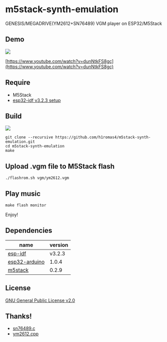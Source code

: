 # m5stack-synth-emulation

GENESIS/MEGADRIVE(YM2612+SN76489) VGM player on ESP32/M5Stack

## Demo

![](https://raw.githubusercontent.com/h1romas4/m5stack-synth-emulation/master/assets/m5stack-synth-02.jpg)

[https://www.youtube.com/watch?v=dunNtkFS8gc](https://www.youtube.com/watch?v=dunNtkFS8gc)

## Require

* M5Stack
* [esp32-idf v3.2.3 setup](https://docs.espressif.com/projects/esp-idf/en/v3.2.3/get-started/index.html)

## Build

![](https://github.com/h1romas4/m5stack-synth-emulation/workflows/M5Stack%20CI/badge.svg)

```
git clone --recursive https://github.com/h1romas4/m5stack-synth-emulation.git
cd m5stack-synth-emulation
make
```

## Upload .vgm file to M5Stack flash

```
./flashrom.sh vgm/ym2612.vgm
```

## Play music

```
make flash monitor
```

Enjoy!

## Dependencies

|name|version|
|-|-|
|[esp-idf](https://docs.espressif.com/projects/esp-idf/en/v3.2.3/get-started/index.html)|v3.2.3|
|[esp32-arduino](https://github.com/espressif/arduino-esp32)|1.0.4|
|[m5stack](https://github.com/m5stack/M5Stack)|0.2.9|

## License

[GNU General Public License v2.0](https://github.com/h1romas4/m5stack-synth-emulation/blob/master/LICENSE.txt)

## Thanks!

* [sn76489.c](https://github.com/vgmrips/vgmplay/blob/master/VGMPlay/chips/sn76489.c)
* [ym2612.cpp](https://github.com/lutris/gens/blob/master/src/gens/gens_core/sound/ym2612.cpp)
